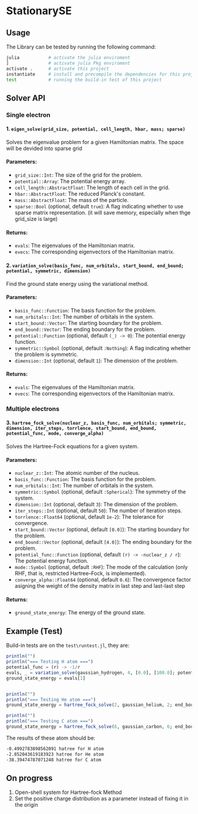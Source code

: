 # StationarySE


## Usage
The Library can be tested by running the following command:
```sh
julia           # activate the julia enviroment
]               # activate julia Pkg enviroment
activate .      # activate this project
instantiate     # install and precompile the dependencies for this project
test            # running the build-in test of this project
```

## Solver API

### Single electron
#### 1. `eigen_solve(grid_size, potential, cell_length, hbar, mass; sparse)`

Solves the eigenvalue problem for a given Hamiltonian matrix. The space will be devided into sparse grid

#### Parameters:

- `grid_size::Int`: The size of the grid for the problem.
- `potential::Array`: The potential energy array.
- `cell_length::AbstractFloat`: The length of each cell in the grid.
- `hbar::AbstractFloat`: The reduced Planck's constant.
- `mass::AbstractFloat`: The mass of the particle.
- `sparse::Bool` (optional, default `true`): A flag indicating whether to use sparse matrix representation. (it will save memory, especially when thge grid_size is large)

#### Returns:

- `evals`: The eigenvalues of the Hamiltonian matrix.
- `evecs`: The corresponding eigenvectors of the Hamiltonian matrix.

#### 2. `variation_solve(basis_func, num_orbitals, start_bound, end_bound; potential, symmetric, dimension)`

Find the ground state energy using the variational method.

#### Parameters:

- `basis_func::Function`: The basis function for the problem.
- `num_orbitals::Int`: The number of orbitals in the system.
- `start_bound::Vector`: The starting boundary for the problem.
- `end_bound::Vector`: The ending boundary for the problem.
- `potential::Function` (optional, default `(_) -> 0`): The potential energy function.
- `symmetric::Symbol` (optional, default `:Nothing`): A flag indicating whether the problem is symmetric.
- `dimension::Int` (optional, default `1`): The dimension of the problem.

#### Returns:

- `evals`: The eigenvalues of the Hamiltonian matrix.
- `evecs`: The corresponding eigenvectors of the Hamiltonian matrix.

### Multiple electrons
#### 3. `hartree_fock_solve(nuclear_z, basis_func, num_orbitals; symmetric, dimension, iter_steps, torrlence, start_bound, end_bound, potential_func, mode, converge_alpha)`

Solves the Hartree-Fock equations for a given system.

#### Parameters:

- `nuclear_z::Int`: The atomic number of the nucleus.
- `basis_func::Function`: The basis function for the problem.
- `num_orbitals::Int`: The number of orbitals in the system.
- `symmetric::Symbol` (optional, default `:Spherical`): The symmetry of the system.
- `dimension::Int` (optional, default `3`): The dimension of the problem.
- `iter_steps::Int` (optional, default `50`): The number of iteration steps.
- `torrlence::Float64` (optional, default `1e-2`): The tolerance for convergence.
- `start_bound::Vector` (optional, default `[0.0]`): The starting boundary for the problem.
- `end_bound::Vector` (optional, default `[4.0]`): The ending boundary for the problem.
- `potential_func::Function` (optional, default `(r) -> -nuclear_z / r`): The potential energy function.
- `mode::Symbol` (optional, default `:RHF`): The mode of the calculation (only RHF, that is, restricted Hartree–Fock, is implemented).
- `converge_alpha::Float64` (optional, default `0.6`): The convergence factor asigning the weight of the density matrix in last step and last-last step

#### Returns:

- `ground_state_energy`: The energy of the ground state.


## Example (Test)

Build-in tests are on the `test\runtest.jl`, they are:
```julia
println("")
println("=== Testing H atom ===")
potential_func = (r) -> -1/r
evals, _ = variation_solve(gaussian_hydrogen, 4, [0.0], [100.0]; potential=potential_func, symmetric=:Spherical, dimension=3)
ground_state_energy = evals[1]


println("")
println("=== Testing He atom ===")
ground_state_energy = hartree_fock_solve(2, gaussian_helium, 2; end_bound=[8.0])

println("")
println("=== Testing C atom ===")
ground_state_energy = hartree_fock_solve(6, gaussian_carbon, 6; end_bound=[8.0])
```

The results of these atom should be:
```sh
-0.4992783898562091 hatree for H atom
-2.852043619183923 hatree for He atom
-38.39474787071248 hatree for C atom
```


## On progress

1. Open-shell system for Hartree-fock Method
2. Set the positive charge distribution as a parameter instead of fixing it in the origin
